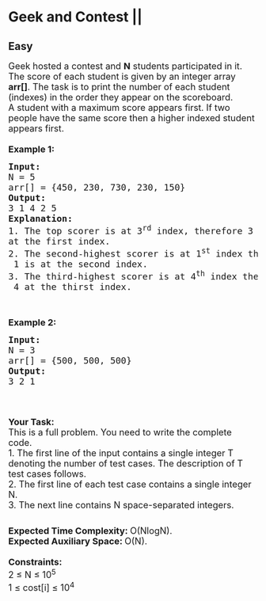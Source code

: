 # Geek and Contest ||
## Easy 
<div class="problem-statement">
                <p></p><p><span style="font-size:18px">Geek hosted a contest and <strong>N</strong> students participated in it. The score of each student is given by an integer array <strong>arr[]</strong>. The task is to print the number of each student (indexes) in the order they appear on the scoreboard.<br>
A student with a maximum score appears first. If two people have the same score then a higher indexed student appears first.<br>
<br>
<strong>Example 1:</strong></span></p>

<pre><span style="font-size:18px"><strong>Input:
</strong>N = 5
arr[] = {450, 230, 730, 230, 150}
<strong>Output:
</strong>3 1 4 2 5
<strong>Explanation:
</strong>1. The top scorer is at 3<sup>rd</sup> index, therefore 3 
at the first index.
2. The second-highest scorer is at 1<sup>st</sup> index therefore
 1 is at the second index.
3. The third-highest scorer is at 4<sup>th</sup> index therefore
 4 at the thirst index.

</span>
</pre>

<p><span style="font-size:18px"><strong>Example 2:</strong></span></p>

<pre><span style="font-size:18px"><strong>Input:
</strong>N = 3
arr[] = {500, 500, 500}
<strong>Output:
</strong>3 2 1
</span>
</pre>

<p>&nbsp;</p>

<p><span style="font-size:18px"><strong>Your Task:</strong><br>
This is a full problem. You need to write the complete code.<br>
1. The first line of the input contains a single integer T denoting the number of test cases. The description of&nbsp;T test cases follows.<br>
2. The first line of each test case contains a single integer N.<br>
3. The next line contains N space-separated integers.</span><br>
&nbsp;</p>

<p><span style="font-size:18px"><strong>Expected Time Complexity:&nbsp;</strong>O(NlogN).<br>
<strong>Expected Auxiliary Space:&nbsp;</strong>O(N).<br>
<br>
<strong>Constraints:</strong><br>
2 ≤ N ≤ 10<sup>5</sup><br>
1 ≤ cost[i] ≤ 10<sup>4</sup></span></p>
 <p></p>
            </div>